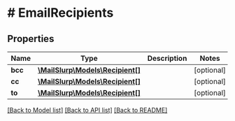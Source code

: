 # # EmailRecipients

## Properties

Name | Type | Description | Notes
------------ | ------------- | ------------- | -------------
**bcc** | [**\MailSlurp\Models\Recipient[]**](Recipient) |  | [optional] 
**cc** | [**\MailSlurp\Models\Recipient[]**](Recipient) |  | [optional] 
**to** | [**\MailSlurp\Models\Recipient[]**](Recipient) |  | [optional] 

[[Back to Model list]](../../README#documentation-for-models) [[Back to API list]](../../README#documentation-for-api-endpoints) [[Back to README]](../../README)



